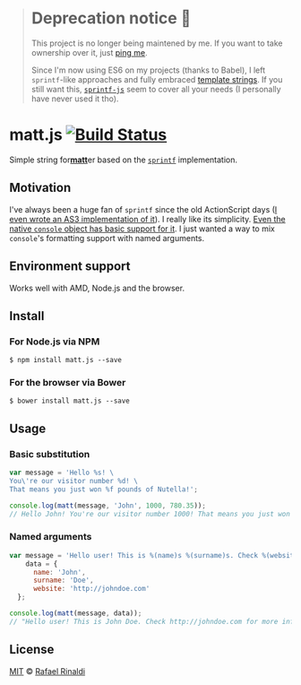 > # Deprecation notice :rotating_light:
> This project is no longer being maintened by me. If you want to take ownership over it, just [ping me](https://github.com/rafaelrinaldi/contact).  
>
> Since I'm now using ES6 on my projects (thanks to Babel), I left `sprintf`-like approaches and fully embraced [template strings](https://developer.mozilla.org/en-US/docs/Web/JavaScript/Reference/template_strings). If you still want this, [`sprintf-js`](https://npmjs.org/package/sprintf-js) seem to cover all your needs (I personally have never used it tho).

# matt.js [![Build Status](https://travis-ci.org/rafaelrinaldi/matt.js.svg?branch=master)](https://travis-ci.org/rafaelrinaldi/matt.js)

Simple string for<strong><u>matt</u></strong>er based on the [`sprintf`](http://en.cppreference.com/w/c/io/fprintf) implementation.

## Motivation

I've always been a huge fan of `sprintf` since the old ActionScript days ([I even wrote an AS3 implementation of it](https://github.com/arthur-debert/printf-as3)). I really like its simplicity. [Even the native `console` object has basic support for it](https://developer.mozilla.org/en-US/docs/Web/API/console?redirectlocale=en-US&redirectslug=DOM%2Fconsole#Using_string_substitutions).
I just wanted a way to mix `console`'s formatting support with named arguments.

## Environment support

Works well with AMD, Node.js and the browser.

## Install

### For Node.js via NPM

`$ npm install matt.js --save`

### For the browser via Bower

`$ bower install matt.js --save`

## Usage

### Basic substitution

```js
var message = 'Hello %s! \
You\'re our visitor number %d! \
That means you just won %f pounds of Nutella!';

console.log(matt(message, 'John', 1000, 780.35));
// Hello John! You're our visitor number 1000! That means you just won 780.35 pounds of Nutella!
```

### Named arguments

```js
var message = 'Hello user! This is %(name)s %(surname)s. Check %(website)s for more info.',
    data = {
      name: 'John',
      surname: 'Doe',
      website: 'http://johndoe.com'
  };

console.log(matt(message, data));
// "Hello user! This is John Doe. Check http://johndoe.com for more info."
```

## License

[MIT](http://opensource.org/licenses/MIT) © [Rafael Rinaldi](http://rinaldi.io)
